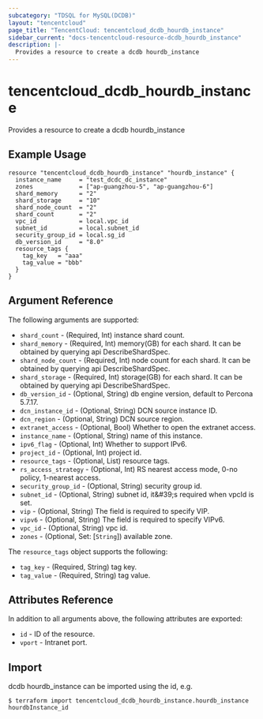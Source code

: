 ```yaml
---
subcategory: "TDSQL for MySQL(DCDB)"
layout: "tencentcloud"
page_title: "TencentCloud: tencentcloud_dcdb_hourdb_instance"
sidebar_current: "docs-tencentcloud-resource-dcdb_hourdb_instance"
description: |-
  Provides a resource to create a dcdb hourdb_instance
---
```


# tencentcloud_dcdb_hourdb_instance

Provides a resource to create a dcdb hourdb_instance

## Example Usage

```hcl
resource "tencentcloud_dcdb_hourdb_instance" "hourdb_instance" {
  instance_name     = "test_dcdc_dc_instance"
  zones             = ["ap-guangzhou-5", "ap-guangzhou-6"]
  shard_memory      = "2"
  shard_storage     = "10"
  shard_node_count  = "2"
  shard_count       = "2"
  vpc_id            = local.vpc_id
  subnet_id         = local.subnet_id
  security_group_id = local.sg_id
  db_version_id     = "8.0"
  resource_tags {
    tag_key   = "aaa"
    tag_value = "bbb"
  }
}
```

## Argument Reference

The following arguments are supported:

* `shard_count` - (Required, Int) instance shard count.
* `shard_memory` - (Required, Int) memory(GB) for each shard. It can be obtained by querying api DescribeShardSpec.
* `shard_node_count` - (Required, Int) node count for each shard. It can be obtained by querying api DescribeShardSpec.
* `shard_storage` - (Required, Int) storage(GB) for each shard. It can be obtained by querying api DescribeShardSpec.
* `db_version_id` - (Optional, String) db engine version, default to Percona 5.7.17.
* `dcn_instance_id` - (Optional, String) DCN source instance ID.
* `dcn_region` - (Optional, String) DCN source region.
* `extranet_access` - (Optional, Bool) Whether to open the extranet access.
* `instance_name` - (Optional, String) name of this instance.
* `ipv6_flag` - (Optional, Int) Whether to support IPv6.
* `project_id` - (Optional, Int) project id.
* `resource_tags` - (Optional, List) resource tags.
* `rs_access_strategy` - (Optional, Int) RS nearest access mode, 0-no policy, 1-nearest access.
* `security_group_id` - (Optional, String) security group id.
* `subnet_id` - (Optional, String) subnet id, it&amp;#39;s required when vpcId is set.
* `vip` - (Optional, String) The field is required to specify VIP.
* `vipv6` - (Optional, String) The field is required to specify VIPv6.
* `vpc_id` - (Optional, String) vpc id.
* `zones` - (Optional, Set: [`String`]) available zone.

The `resource_tags` object supports the following:

* `tag_key` - (Required, String) tag key.
* `tag_value` - (Required, String) tag value.

## Attributes Reference

In addition to all arguments above, the following attributes are exported:

* `id` - ID of the resource.
* `vport` - Intranet port.


## Import

dcdb hourdb_instance can be imported using the id, e.g.
```
$ terraform import tencentcloud_dcdb_hourdb_instance.hourdb_instance hourdbInstance_id
```

